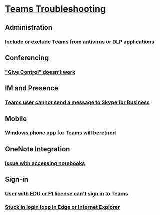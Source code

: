 # [Teams Troubleshooting](index.md)

## Administration
### [Include or exclude Teams from antivirus or DLP applications](../teams-administration/include-exclude-teams-from-antivirus-dlp.md)

## Conferencing
### ["Give Control" doesn’t work](./teams-conferencing/give-control-doesn’t-work-sharescreen.md)

## IM and Presence 
### [Teams user cannot send a message to Skype for Business](./teams-im-presence/teams-user-not-send-message-in-sfb.md)

## Mobile
### [Windows phone app for Teams will beretired](./teams-mobile/teams-for-windows-phone-is-retiring.md)

## OneNote Integration
### [Issue with accessing notebooks](./teams-onenote-integration/issue-access-notebook.md)

## Sign-in
### [User with EDU or F1 license can't sign in to Teams](./teams-sign-in/office-365-accounts-cannot-sign-in.md)
### [Stuck in login loop in Edge or Internet Explorer](./teams-sign-in/sign-in-loop.md)